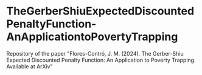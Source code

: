 # TheGerberShiuExpectedDiscountedPenaltyFunction-AnApplicationtoPovertyTrapping
Repository of the paper "Flores-Contró, J. M. (2024). The Gerber-Shiu Expected Discounted Penalty Function: An Application to Poverty Trapping. Available at ArXiv"
